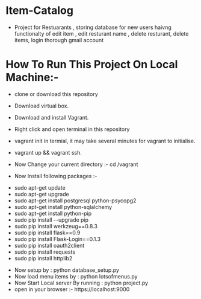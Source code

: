 # Item-Catalog

* Project for Restuarants , storing database for new users haivng functionalty of edit item , edit resturant name , delete resturant, delete items, login thorough gmail account

# How To Run This Project On Local Machine:-

* clone or download this repository

* Download virtual box.

* Download and install Vagrant.

* Right click and open terminal in this repository 

* vagrant init in termial, it may take several minutes for vagrant to initialise.

* vagrant up && vagrant ssh.
* Now Change your current directory :- cd /vagrant
* Now Install following packages :-
+ sudo apt-get  update
+ sudo apt-get upgrade
+ sudo apt-get install postgresql python-psycopg2
+ sudo apt-get install python-sqlalchemy
+ sudo apt-get install python-pip
+ sudo pip install --upgrade pip
+ sudo pip install werkzeug==0.8.3
+ sudo pip install flask==0.9
+ sudo pip install Flask-Login==0.1.3
+ sudo pip install oauth2client
+ sudo pip install requests
+ sudo pip install httplib2
* Now setup by : python database_setup.py
* Now load menu items by : python lotsofmenus.py
* Now Start Local server By running : python project.py
* open in your browser :- https://localhost:9000
